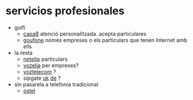 # servicios profesionales

- guifi
  - [capa8](https://capa8.net/en/serveis/telefonia/) atenció personalitzada. acepta particulares
  - [goufone](http://goufone.com/) només empreses o els particulars que tenen Internet amb ells
- la resta
  - [netelip](https://ostel.co/faq) particulars
  - [vozelia](https://www.vozelia.com/es/en/) per empreses?
  - [voztelecom](https://www.voztele.com/) ?
  - sipgate [uk](https://www.sipgatebasic.co.uk/) [de](https://www.sipgate.de/) ?
- sin pasarela a telefonía tradicional
  - [ostel](https://ostel.co/faq)
